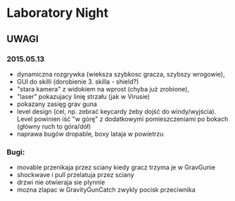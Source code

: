 # Laboratory Night
## UWAGI
### 2015.05.13
- dynamiczna rozgrywka (wieksza szybkosc gracza, szybszy wrogowie),
- GUI do skilli (dorobienie 3. skilla - shield?)
- "stara kamera" z widokiem na wprost (chyba już zrobione),
- "laser" pokazujacy linię strzału (jak w Virusie)
- pokazany zasięg grav guna
- level design (cel, np. zebrać keycardy żeby dojść do windy/wyjścia). Level powinien iść "w górę" z dodatkowymi pomieszczeniami po bokach (główny ruch to góra/dół)
- naprawa bugów dropable, boxy lataja w powietrzu

### Bugi:
- movable przenikaja przez sciany kiedy gracz trzyma je w GravGunie
- shockwave i pull przelatuja przez sciany
- drzwi nie otwieraja sie plynnie
- mozna zlapac w GravityGunCatch zwykly pocisk przeciwnika
